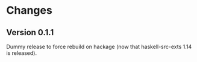Changes
=======

Version 0.1.1
-------------
Dummy release to force rebuild on hackage (now that haskell-src-exts 1.14 is
released).
